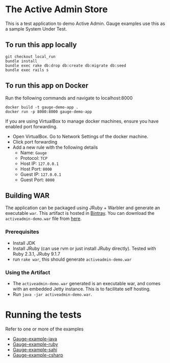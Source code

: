 # The Active Admin Store

This is a test application to demo Active Admin. Gauge examples use this as a sample System Under Test.

## To run this app locally
```
git checkout local_run
bundle install
bundle exec rake db:drop db:create db:migrate db:seed
bundle exec rails s
```

## To run this app on Docker

Run the following commands and navigate to localhost:8000
```
docker build -t gauge-demo-app .
docker run -p 8000:8000 gauge-demo-app
```

If you are using VirtualBox to manage docker machines, ensure you have enabled port forwarding.
  * Open VirtualBox. Go to Network Settings of the docker machine.
  * Click port forwarding
  * Add a new rule with the following details
    * Name: `Gauge`
    * Protocol: `TCP`
    * Host IP: `127.0.0.1`
    * Host Port: `8000`
    * Guest IP: `127.0.0.1`
    * Guest Port: `8000`

## Building WAR
The application can be packaged using JRuby + Warbler and generate an executable `war`. This artifact is hosted in [Bintray](https://bintray.com/). You can download the `activeadmin-demo.war` file from [here](https://bintray.com/artifact/download/gauge/activeadmin-demo/activeadmin-demo.war).

### Prerequisites

- Install JDK
- Install JRuby (can use rvm or just install JRuby directly). Tested with Ruby 2.3.1, JRuby 9.1.7
- run `rake war`, this should generate `activeadmin-demo.war`

### Using the Artifact

- The `activeadmin-demo.war` generated is an executable war, and comes with an embedded Jetty instance. This is to facilitate self hosting.
- Run `java -jar activeadmin-demo.war`.

# Running the tests

Refer to one or more of the examples

- [Gauge-example-java](https://github.com/getgauge/gauge-example-java)
- [Gauge-example-ruby](https://github.com/getgauge/gauge-example-ruby)
- [Gauge-example-sahi](https://github.com/getgauge/gauge-example-sahi)
- [Gauge-example-csharp](https://github.com/getgauge/gauge-example-csharp)

